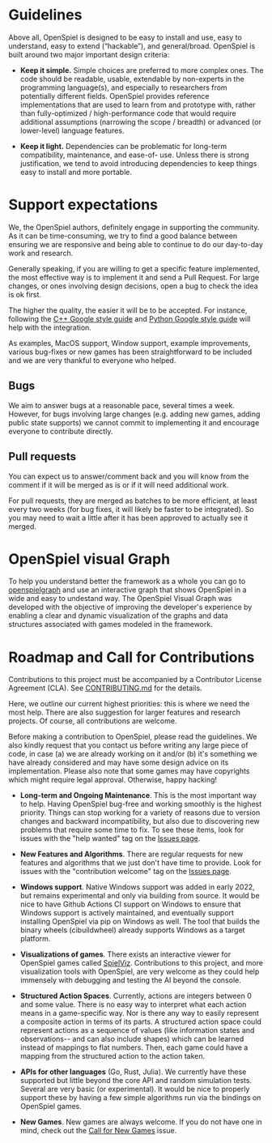 # Guidelines

Above all, OpenSpiel is designed to be easy to install and use, easy to
understand, easy to extend (“hackable”), and general/broad. OpenSpiel is built
around two major important design criteria:

-   **Keep it simple.** Simple choices are preferred to more complex ones. The
    code should be readable, usable, extendable by non-experts in the
    programming language(s), and especially to researchers from potentially
    different fields. OpenSpiel provides reference implementations that are used
    to learn from and prototype with, rather than fully-optimized /
    high-performance code that would require additional assumptions (narrowing
    the scope / breadth) or advanced (or lower-level) language features.

-   **Keep it light.** Dependencies can be problematic for long-term
    compatibility, maintenance, and ease-of- use. Unless there is strong
    justification, we tend to avoid introducing dependencies to keep things easy
    to install and more portable.

# Support expectations

We, the OpenSpiel authors, definitely engage in supporting the community. As it
can be time-consuming, we try to find a good balance between ensuring we are
responsive and being able to continue to do our day-to-day work and research.

Generally speaking, if you are willing to get a specific feature implemented,
the most effective way is to implement it and send a Pull Request. For large
changes, or ones involving design decisions, open a bug to check the idea is ok
first.

The higher the quality, the easier it will be to be accepted. For instance,
following the
[C++ Google style guide](https://google.github.io/styleguide/cppguide.html) and
[Python Google style guide](http://google.github.io/styleguide/pyguide.html)
will help with the integration.

As examples, MacOS support, Window support, example improvements, various
bug-fixes or new games has been straightforward to be included and we are very
thankful to everyone who helped.

## Bugs

We aim to answer bugs at a reasonable pace, several times a week. However, for
bugs involving large changes (e.g. adding new games, adding public state
supports) we cannot commit to implementing it and encourage everyone to
contribute directly.

## Pull requests

You can expect us to answer/comment back and you will know from the comment if
it will be merged as is or if it will need additional work.

For pull requests, they are merged as batches to be more efficient, at least
every two weeks (for bug fixes, it will likely be faster to be integrated). So
you may need to wait a little after it has been approved to actually see it
merged.

# OpenSpiel visual Graph

To help you understand better the framework as a whole you can go to [openspielgraph](https://openspielgraph.netlify.app) and use an interactive graph that shows OpenSpiel in a wide and easy to undestand way.
The OpenSpiel Visual Graph was developed with the objective of improving the developer's experience by enabling a clear and dynamic visualization of the graphs and data structures associated with games modeled in the framework.

# Roadmap and Call for Contributions

Contributions to this project must be accompanied by a Contributor License
Agreement (CLA). See
[CONTRIBUTING.md](https://github.com/deepmind/open_spiel/blob/master/CONTRIBUTING.md)
for the details.

Here, we outline our current highest priorities: this is where we need the most
help. There are also suggestion for larger features and research projects. Of course,
all contributions are welcome. 

Before making a contribution to OpenSpiel, please read the guidelines. We also
kindly request that you contact us before writing any large piece of code, in
case (a) we are already working on it and/or (b) it's something we have already
considered and may have some design advice on its implementation. Please also
note that some games may have copyrights which might require legal approval.
Otherwise, happy hacking!

-   **Long-term and Ongoing Maintenance**. This is the most important way to help.
    Having OpenSpiel bug-free and working smoothly is the highest priority. Things
    can stop working for a variety of reasons due to version changes and backward
    incompatibility, but also due to discovering new problems that require some time
    to fix. To see these items, look for issues with the "help wanted" tag on the
    [Issues page](https://github.com/google-deepmind/open_spiel/issues).

-   **New Features and Algorithms**. There are regular requests for new features
    and algorithms that we just don't have time to provide. Look for issues with the
    "contribution welcome" tag on the
    [Issues page](https://github.com/google-deepmind/open_spiel/issues).

-   **Windows support**. Native Windows support was added in early 2022, but
    remains experimental and only via building from source. It would be nice to
    have Github Actions CI support on Windows to ensure that Windows support is
    actively maintained, and eventually support installing OpenSpiel via pip on
    Windows as well. The tool that builds the binary wheels (cibuildwheel)
    already supports Windows as a target platform.

-   **Visualizations of games**. There exists an interactive viewer for
    OpenSpiel games called [SpielViz](https://github.com/michalsustr/spielviz).
    Contributions to this project, and more visualization tools with OpenSpiel,
    are very welcome as they could help immensely with debugging and testing
    the AI beyond the console.

-   **Structured Action Spaces**. Currently, actions are integers between 0 and
    some value. There is no easy way to interpret what each action means in a
    game-specific way. Nor is there any way to easily represent a composite
    action in terms of its parts. A structured action space could represent
    actions as a sequence of values (like information states and observations--
    and can also include shapes) which can be learned instead of mappings to
    flat numbers. Then, each game could have a mapping from the structured
    action to the action taken.

-   **APIs for other languages** (Go, Rust, Julia). We currently have these
    supported but little beyond the core API and random simulation tests. Several
    are very basic (or experimental). It would be nice to properly support these
    by having a few simple algorithms run via the bindings on OpenSpiel games. 

-   **New Games**. New games are always welcome. If you do not have one in mind,
    check out the
    [Call for New Games](https://github.com/google-deepmind/open_spiel/issues/843)
    issue.

